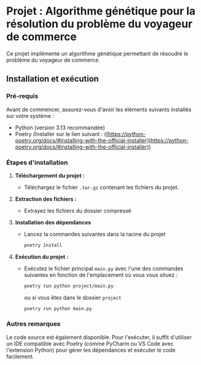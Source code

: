 # Projet : Algorithme génétique pour la résolution du problème du voyageur de commerce

Ce projet implémente un algorithme génétique permettant de résoudre le problème du voyageur de commerce.

## Installation et exécution

### Pré-requis
Avant de commencer, assurez-vous d'avoir les éléments suivants installés sur votre système :
- Python (version 3.13 recommandée)
- Poetry (Installer sur le lien suivant : ([https://python-poetry.org/docs/#installing-with-the-official-installer](https://python-poetry.org/docs/#installing-with-the-official-installer))

### Étapes d'installation
1. **Téléchargement du projet :**
   - Téléchargez le fichier `.tar.gz` contenant les fichiers du projet.

2. **Extraction des fichiers :**
   - Extrayez les fichiers du dossier compressé

3. **Installation des dépendances**
   - Lancez la commandes suivantes dans la racine du projet
     ```bash
     poetry install
     ```
      
5. **Exécution du projet :**
   - Exécutez le fichier principal `main.py` avec l'une des commandes suivantes en fonction de l'emplacement où vous vous situez :
     ```bash
     poetry run python project/main.py
     ```
     ou si vous êtes dans le dossier `project`
     ```bash
     poetry run python main.py
     ```

### Autres remarques
Le code source est également disponible. Pour l'exécuter, il suffit d'utiliser un IDE compatible avec Poetry (comme PyCharm ou VS Code avec l'extension Python) pour gérer les dépendances et exécuter le code facilement.
